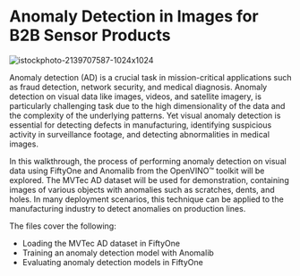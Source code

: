 # Anomaly Detection in Images for B2B Sensor Products
![istockphoto-2139707587-1024x1024](https://github.com/user-attachments/assets/37662bb1-efdc-4158-806b-a16340f238ee)

Anomaly detection (AD) is a crucial task in mission-critical applications such as fraud detection, network security, and medical diagnosis. Anomaly detection on visual data like images, videos, and satellite imagery, is particularly challenging task due to the high dimensionality of the data and the complexity of the underlying patterns. Yet visual anomaly detection is essential for detecting defects in manufacturing, identifying suspicious activity in surveillance footage, and detecting abnormalities in medical images.

In this walkthrough, the process of performing anomaly detection on visual data using FiftyOne and Anomalib from the OpenVINO™ toolkit will be explored. The MVTec AD dataset will be used for demonstration, containing images of various objects with anomalies such as scratches, dents, and holes. In many deployment scenarios, this technique can be applied to the manufacturing industry to detect anomalies on production lines.

The files cover the following:

- Loading the MVTec AD dataset in FiftyOne
- Training an anomaly detection model with Anomalib
- Evaluating anomaly detection models in FiftyOne
